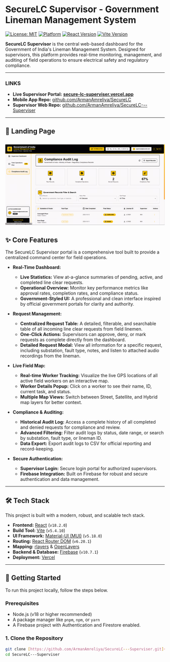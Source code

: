 # SecureLC Supervisor - Government Lineman Management System

[![License: MIT](https://img.shields.io/badge/License-MIT-yellow.svg)](https://opensource.org/licenses/MIT)
[![Platform](https://img.shields.io/badge/platform-Web-blue.svg)](https://secure-lc-superviser.vercel.app/)
[![React Version](https://img.shields.io/badge/react-^18.2.0-brightgreen.svg)](https://react.dev/)
[![Vite Version](https://img.shields.io/badge/vite-^5.4.10-purple.svg)](https://vitejs.dev/)

**SecureLC Supervisor** is the central web-based dashboard for the Government of India's Lineman Management System. Designed for supervisors, this platform provides real-time monitoring, management, and auditing of field operations to ensure electrical safety and regulatory compliance.

---

### **LINKS**

- **Live Supervisor Portal:** **[secure-lc-superviser.vercel.app](https://secure-lc-superviser.vercel.app/)**
- **Mobile App Repo:** [github.com/ArmanAmreliya/SecureLC](https://github.com/ArmanAmreliya/SecureLC)
- **Supervisor Web Repo:** [github.com/ArmanAmreliya/SecureLC---Superviser](https://github.com/ArmanAmreliya/SecureLC---Superviser)

---

## 📸 Landing Page

![SecureLC Landing Page](/LandingPage.jpg)
---

## ✨ Core Features

The SecureLC Supervisor portal is a comprehensive tool built to provide a centralized command center for field operations.

* **Real-Time Dashboard:**
    * **Live Statistics:** View at-a-glance summaries of pending, active, and completed line clear requests.
    * **Operational Overview:** Monitor key performance metrics like approval rates, completion rates, and compliance status.
    * **Government-Styled UI:** A professional and clean interface inspired by official government portals for clarity and authority.

* **Request Management:**
    * **Centralized Request Table:** A detailed, filterable, and searchable table of all incoming line clear requests from field linemen.
    * **One-Click Actions:** Supervisors can approve, deny, or mark requests as complete directly from the dashboard.
    * **Detailed Request Modal:** View all information for a specific request, including substation, fault type, notes, and listen to attached audio recordings from the lineman.

* **Live Field Map:**
    * **Real-time Worker Tracking:** Visualize the live GPS locations of all active field workers on an interactive map.
    * **Worker Details Popup:** Click on a worker to see their name, ID, current task, and status.
    * **Multiple Map Views:** Switch between Street, Satellite, and Hybrid map layers for better context.

* **Compliance & Auditing:**
    * **Historical Audit Log:** Access a complete history of all completed and denied requests for compliance and review.
    * **Advanced Filtering:** Filter audit logs by status, date range, or search by substation, fault type, or lineman ID.
    * **Data Export:** Export audit logs to CSV for official reporting and record-keeping.

* **Secure Authentication:**
    * **Supervisor Login:** Secure login portal for authorized supervisors.
    * **Firebase Integration:** Built on Firebase for robust and secure authentication and data management.

---

## 🛠️ Tech Stack

This project is built with a modern, robust, and scalable tech stack.

* **Frontend:** [React](https://react.dev/) (`v18.2.0`)
* **Build Tool:** [Vite](https://vitejs.dev/) (`v5.4.10`)
* **UI Framework:** [Material-UI (MUI)](https://mui.com/) (`v5.18.0`)
* **Routing:** [React Router DOM](https://reactrouter.com/) (`v6.20.1`)
* **Mapping:** [rlayers](https://rlayers.dev/) & [OpenLayers](https://openlayers.org/)
* **Backend & Database:** [Firebase](https://firebase.google.com/) (`v10.7.1`)
* **Deployment:** [Vercel](https://vercel.com/)

---

## 🚀 Getting Started

To run this project locally, follow the steps below.

### Prerequisites

* Node.js (v18 or higher recommended)
* A package manager like `pnpm`, `npm`, or `yarn`
* A Firebase project with Authentication and Firestore enabled.

### 1. Clone the Repository

```bash
git clone [https://github.com/ArmanAmreliya/SecureLC---Superviser.git](https://github.com/ArmanAmreliya/SecureLC---Superviser.git)
cd SecureLC---Superviser

